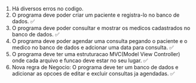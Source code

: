 1. Há diversos erros no codigo.
2. O programa deve poder criar um paciente e registra-lo no banco de dados. ✅
3. O programa deve poder consultar e mostrar os medicos cadastrados no banco de dados. ✅
4. O programa deve poder agendar uma consulta pegando o paciente e o medico no banco de dados e adcionar uma data para consulta. ✅
5. O programa deve ter uma estruturacao MVC(Model View Controller) onde cada arquivo e funcao deve estar no seu lugar. ✅
6. Nova regra de Negocio: O programa deve ter um banco de dados e adicionar as opcoes de editar e excluir consultas ja agendadas. ✅
